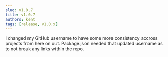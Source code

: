 ```yaml
---
slug: v1.0.7
title: v1.0.7
authors: kent
tags: [release, v1.0.x]
---
```


I changed my GitHub username to have some more consistency accross projects from here on out. Package.json needed that updated username as to not break any links within the repo. <!-- truncate -->
